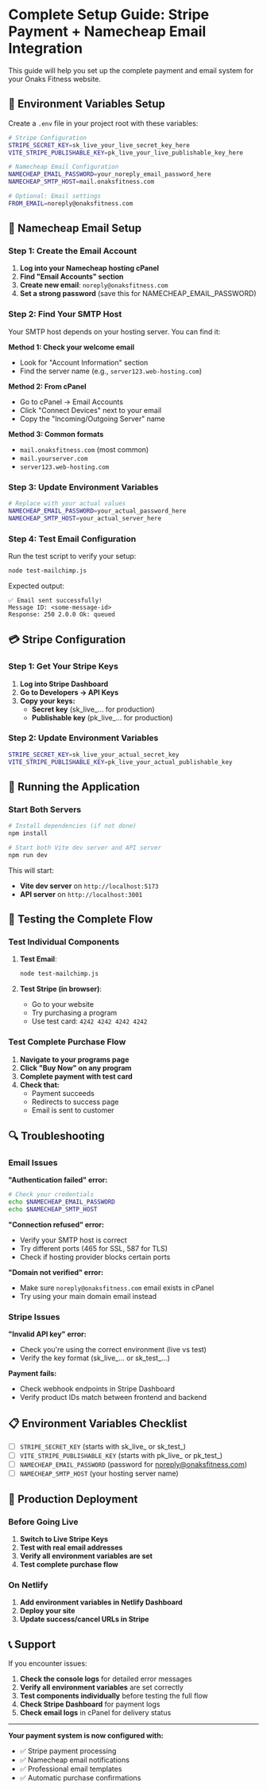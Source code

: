 # Complete Setup Guide: Stripe Payment + Namecheap Email Integration

This guide will help you set up the complete payment and email system for your Onaks Fitness website.

## 🔧 Environment Variables Setup

Create a `.env` file in your project root with these variables:

```bash
# Stripe Configuration
STRIPE_SECRET_KEY=sk_live_your_live_secret_key_here
VITE_STRIPE_PUBLISHABLE_KEY=pk_live_your_live_publishable_key_here

# Namecheap Email Configuration  
NAMECHEAP_EMAIL_PASSWORD=your_noreply_email_password_here
NAMECHEAP_SMTP_HOST=mail.onaksfitness.com

# Optional: Email settings
FROM_EMAIL=noreply@onaksfitness.com
```

## 📧 Namecheap Email Setup

### Step 1: Create the Email Account

1. **Log into your Namecheap hosting cPanel**
2. **Find "Email Accounts" section**
3. **Create new email**: `noreply@onaksfitness.com`
4. **Set a strong password** (save this for NAMECHEAP_EMAIL_PASSWORD)

### Step 2: Find Your SMTP Host

Your SMTP host depends on your hosting server. You can find it:

**Method 1: Check your welcome email**
- Look for "Account Information" section
- Find the server name (e.g., `server123.web-hosting.com`)

**Method 2: From cPanel**
- Go to cPanel → Email Accounts
- Click "Connect Devices" next to your email
- Copy the "Incoming/Outgoing Server" name

**Method 3: Common formats**
- `mail.onaksfitness.com` (most common)
- `mail.yourserver.com`
- `server123.web-hosting.com`

### Step 3: Update Environment Variables

```bash
# Replace with your actual values
NAMECHEAP_EMAIL_PASSWORD=your_actual_password_here
NAMECHEAP_SMTP_HOST=your_actual_server_here
```

### Step 4: Test Email Configuration

Run the test script to verify your setup:

```bash
node test-mailchimp.js
```

Expected output:
```
✅ Email sent successfully!
Message ID: <some-message-id>
Response: 250 2.0.0 Ok: queued
```

## 💳 Stripe Configuration

### Step 1: Get Your Stripe Keys

1. **Log into Stripe Dashboard**
2. **Go to Developers → API Keys**
3. **Copy your keys:**
   - **Secret key** (sk_live_... for production)
   - **Publishable key** (pk_live_... for production)

### Step 2: Update Environment Variables

```bash
STRIPE_SECRET_KEY=sk_live_your_actual_secret_key
VITE_STRIPE_PUBLISHABLE_KEY=pk_live_your_actual_publishable_key
```

## 🚀 Running the Application

### Start Both Servers

```bash
# Install dependencies (if not done)
npm install

# Start both Vite dev server and API server
npm run dev
```

This will start:
- **Vite dev server** on `http://localhost:5173`
- **API server** on `http://localhost:3001`

## 🧪 Testing the Complete Flow

### Test Individual Components

1. **Test Email**:
   ```bash
   node test-mailchimp.js
   ```

2. **Test Stripe (in browser)**:
   - Go to your website
   - Try purchasing a program
   - Use test card: `4242 4242 4242 4242`

### Test Complete Purchase Flow

1. **Navigate to your programs page**
2. **Click "Buy Now" on any program**
3. **Complete payment with test card**
4. **Check that:**
   - Payment succeeds
   - Redirects to success page
   - Email is sent to customer

## 🔍 Troubleshooting

### Email Issues

**"Authentication failed" error:**
```bash
# Check your credentials
echo $NAMECHEAP_EMAIL_PASSWORD
echo $NAMECHEAP_SMTP_HOST
```

**"Connection refused" error:**
- Verify your SMTP host is correct
- Try different ports (465 for SSL, 587 for TLS)
- Check if hosting provider blocks certain ports

**"Domain not verified" error:**
- Make sure `noreply@onaksfitness.com` email exists in cPanel
- Try using your main domain email instead

### Stripe Issues

**"Invalid API key" error:**
- Check you're using the correct environment (live vs test)
- Verify the key format (sk_live_... or sk_test_...)

**Payment fails:**
- Check webhook endpoints in Stripe Dashboard
- Verify product IDs match between frontend and backend

## 📋 Environment Variables Checklist

- [ ] `STRIPE_SECRET_KEY` (starts with sk_live_ or sk_test_)
- [ ] `VITE_STRIPE_PUBLISHABLE_KEY` (starts with pk_live_ or pk_test_)
- [ ] `NAMECHEAP_EMAIL_PASSWORD` (password for noreply@onaksfitness.com)
- [ ] `NAMECHEAP_SMTP_HOST` (your hosting server name)

## 🎯 Production Deployment

### Before Going Live

1. **Switch to Live Stripe Keys**
2. **Test with real email addresses**
3. **Verify all environment variables are set**
4. **Test complete purchase flow**

### On Netlify

1. **Add environment variables in Netlify Dashboard**
2. **Deploy your site**
3. **Update success/cancel URLs in Stripe**

## 📞 Support

If you encounter issues:

1. **Check the console logs** for detailed error messages
2. **Verify all environment variables** are set correctly
3. **Test components individually** before testing the full flow
4. **Check Stripe Dashboard** for payment logs
5. **Check email logs** in cPanel for delivery status

---

**Your payment system is now configured with:**
- ✅ Stripe payment processing
- ✅ Namecheap email notifications  
- ✅ Professional email templates
- ✅ Automatic purchase confirmations 